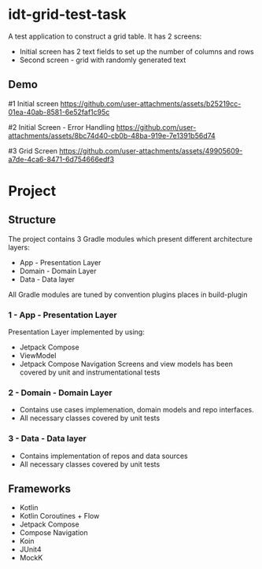 # idt-grid-test-task
A test application to construct a grid table. It has 2 screens:
- Initial screen has 2 text fields to set up the number of columns and rows
- Second screen - grid with randomly generated text

## Demo
#1 Initial screen https://github.com/user-attachments/assets/b25219cc-01ea-40ab-8581-6e52faf1c95c

#2 Initial Screen - Error Handling https://github.com/user-attachments/assets/8bc74d40-cb0b-48ba-919e-7e1391b56d74

#3 Grid Screen https://github.com/user-attachments/assets/49905609-a7de-4ca6-8471-6d754666edf3

# Project

## Structure
The project contains 3 Gradle modules which present different architecture layers:
- App - Presentation Layer
- Domain - Domain Layer
- Data - Data layer
  
All Gradle modules are tuned by convention plugins places in build-plugin

### 1 - App - Presentation Layer
Presentation Layer implemented by using:
- Jetpack Compose
- ViewModel
- Jetpack Compose Navigation
Screens and view models has been covered by unit and instrumentational tests

### 2 - Domain - Domain Layer
- Contains use cases implemenation, domain models and repo interfaces.
- All necessary classes covered by unit tests

### 3 - Data - Data layer
- Contains implementation of repos and data sources
- All necessary classes covered by unit tests

## Frameworks
- Kotlin
- Kotlin Coroutines + Flow
- Jetpack Compose
- Compose Navigation
- Koin
- JUnit4
- MockK
